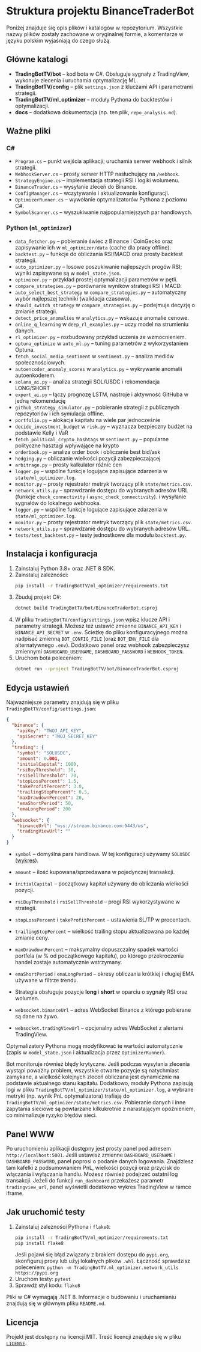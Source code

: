 # Struktura projektu BinanceTraderBot

Poniżej znajduje się opis plików i katalogów w repozytorium. Wszystkie nazwy plików zostały zachowane w oryginalnej formie, a komentarze w języku polskim wyjaśniają do czego służą.

## Główne katalogi

- **TradingBotTV/bot** – kod bota w C#. Obsługuje sygnały z TradingView, wykonuje zlecenia i uruchamia optymalizację ML.
- **TradingBotTV/config** – plik `settings.json` z kluczami API i parametrami strategii.
- **TradingBotTV/ml_optimizer** – moduły Pythona do backtestów i optymalizacji.
- **docs** – dodatkowa dokumentacja (np. ten plik, `repo_analysis.md`).

## Ważne pliki

### C#
- `Program.cs` – punkt wejścia aplikacji; uruchamia serwer webhook i silnik strategii.
- `WebhookServer.cs` – prosty serwer HTTP nasłuchujący na `/webhook`.
- `StrategyEngine.cs` – implementacja strategii RSI i logiki wolumenu.
- `BinanceTrader.cs` – wysyłanie zleceń do Binance.
- `ConfigManager.cs` – wczytywanie i aktualizowanie konfiguracji.
- `OptimizerRunner.cs` – wywołanie optymalizatorów Pythona z poziomu C#.
- `SymbolScanner.cs` – wyszukiwanie najpopularniejszych par handlowych.

### Python (`ml_optimizer`)
- `data_fetcher.py` – pobieranie świec z Binance i CoinGecko oraz zapisywanie ich w `ml_optimizer/data` (cache dla pracy offline).
- `backtest.py` – funkcje do obliczania RSI/MACD oraz prosty backtest strategii.
- `auto_optimizer.py` – losowe poszukiwanie najlepszych progów RSI; wyniki zapisywane są w `model_state.json`.
- `optimizer.py` – przykład prostej optymalizacji parametrów w pętli.
- `compare_strategies.py` – porównanie wyników strategii RSI i MACD.
- `auto_select_best_strategy` w `compare_strategies.py` – automatyczny wybór najlepszej techniki (walidacja czasowa).
- `should_switch_strategy` w `compare_strategies.py` – podejmuje decyzję o zmianie strategii.
- `detect_price_anomalies` w `analytics.py` – wskazuje anomalie cenowe.
- `online_q_learning` w `deep_rl_examples.py` – uczy model na strumieniu danych.
- `rl_optimizer.py` – rozbudowany przykład uczenia ze wzmocnieniem.
- `optuna_optimize` w `auto_ml.py` – tuning parametrów z wykorzystaniem Optuna.
- `fetch_social_media_sentiment` w `sentiment.py` – analiza mediów społecznościowych.
- `autoencoder_anomaly_scores` w `analytics.py` – wykrywanie anomalii autoenkoderem.
- `solana_ai.py` – analiza strategii SOL/USDC i rekomendacja LONG/SHORT
- `expert_ai.py` – łączy prognozę LSTM, nastroje i aktywność GitHuba w jedną rekomendację
- `github_strategy_simulator.py` – pobieranie strategii z publicznych repozytoriów
  i ich symulacja offline.
- `portfolio.py` – alokacja kapitału na wiele par jednocześnie
- `decide_investment_budget` w `risk.py` – wyznacza bezpieczny budżet na podstawie Kelly i VaR
- `fetch_political_crypto_hashtags` w `sentiment.py` – popularne polityczne hasztagi wpływające na krypto
- `orderbook.py` – analiza order book i obliczanie best bid/ask
- `hedging.py` – obliczanie wielkości pozycji zabezpieczającej
- `arbitrage.py` – prosty kalkulator różnic cen
- `logger.py` – wspólne funkcje logujące zapisujące zdarzenia w `state/ml_optimizer.log`.
- `monitor.py` – prosty rejestrator metryk tworzący plik `state/metrics.csv`.
- `network_utils.py` – sprawdzanie dostępu do wybranych adresów URL (funkcje
  `check_connectivity` i `async_check_connectivity`).
  i wysyłanie sygnałów do lokalnego webhooka.
- `logger.py` – wspólne funkcje logujące zapisujące zdarzenia w `state/ml_optimizer.log`.
- `monitor.py` – prosty rejestrator metryk tworzący plik `state/metrics.csv`.
- `network_utils.py` – sprawdzanie dostępu do wybranych adresów URL.
- `tests/test_backtest.py` – testy jednostkowe dla modułu `backtest.py`.

## Instalacja i konfiguracja

1. Zainstaluj Python 3.8+ oraz .NET 8 SDK.
2. Zainstaluj zależności:
   ```bash
   pip install -r TradingBotTV/ml_optimizer/requirements.txt
   ```
3. Zbuduj projekt C#:
   ```bash
   dotnet build TradingBotTV/bot/BinanceTraderBot.csproj
   ```
4. W pliku `TradingBotTV/config/settings.json` wpisz klucze API i parametry
   strategii. Możesz też ustawić zmienne `BINANCE_API_KEY` i
   `BINANCE_API_SECRET` w `.env`. Ścieżkę do pliku konfiguracyjnego można
   nadpisać zmienną `BOT_CONFIG_FILE` (oraz `BOT_ENV_FILE` dla alternatywnego
   `.env`). Dodatkowo panel oraz webhook zabezpieczysz zmiennymi
   `DASHBOARD_USERNAME`, `DASHBOARD_PASSWORD` i `WEBHOOK_TOKEN`.
5. Uruchom bota poleceniem:
   ```bash
   dotnet run --project TradingBotTV/bot/BinanceTraderBot.csproj
   ```

## Edycja ustawień

Najważniejsze parametry znajdują się w pliku `TradingBotTV/config/settings.json`:

```json
{
  "binance": {
    "apiKey": "TWOJ_API_KEY",
    "apiSecret": "TWOJ_SECRET_KEY"
  },
  "trading": {
    "symbol": "SOLUSDC",
    "amount": 0.001,
    "initialCapital": 1000,
    "rsiBuyThreshold": 30,
    "rsiSellThreshold": 70,
    "stopLossPercent": 1.5,
    "takeProfitPercent": 3.0,
    "trailingStopPercent": 0.5,
    "maxDrawdownPercent": 20,
    "emaShortPeriod": 50,
    "emaLongPeriod": 200
  },
  "websocket": {
    "binanceUrl": "wss://stream.binance.com:9443/ws",
    "tradingViewUrl": ""
  }
}
```

- `symbol` – domyślna para handlowa. W tej konfiguracji używamy `SOLUSDC` ([wykres](https://www.tradingview.com/symbols/SOLUSDC/)).
- `amount` – ilość kupowana/sprzedawana w pojedynczej transakcji.
- `initialCapital` – początkowy kapitał używany do obliczania wielkości pozycji.
- `rsiBuyThreshold` i `rsiSellThreshold` – progi RSI wykorzystywane w strategii.
- `stopLossPercent` i `takeProfitPercent` – ustawienia SL/TP w procentach.
- `trailingStopPercent` – wielkość trailing stopu aktualizowana po każdej zmianie ceny.
- `maxDrawdownPercent` – maksymalny dopuszczalny spadek wartości portfela (w % od początkowego kapitału), po którego przekroczeniu handel zostaje automatycznie wstrzymany.
- `emaShortPeriod` i `emaLongPeriod` – okresy obliczania krótkiej i długiej EMA używane w filtrze trendu.
- Strategia obsługuje pozycje **long** i **short** w oparciu o sygnały RSI oraz wolumen.

- `websocket.binanceUrl` – adres WebSocket Binance z którego pobierane są dane na żywo.
- `websocket.tradingViewUrl` – opcjonalny adres WebSocket z alertami TradingView.

Optymalizatory Pythona mogą modyfikować te wartości automatycznie (zapis w `model_state.json` i aktualizacja przez `OptimizerRunner`).

Bot monitoruje również błędy krytyczne. Jeśli podczas wysyłania zlecenia wystąpi poważny problem, wszystkie otwarte pozycje są natychmiast zamykane, a wielkość kolejnych zleceń obliczana jest dynamicznie na podstawie aktualnego stanu kapitału.
Dodatkowo, moduły Pythona zapisują logi w pliku `TradingBotTV/ml_optimizer/state/ml_optimizer.log`, a wybrane metryki (np. wynik PnL optymalizatora) trafiają do `TradingBotTV/ml_optimizer/state/metrics.csv`. Pobieranie danych i inne zapytania sieciowe są powtarzane kilkukrotnie z narastającym opóźnieniem, co minimalizuje ryzyko błędów sieci.

## Panel WWW

Po uruchomieniu aplikacji dostępny jest prosty panel pod adresem `http://localhost:5001`.
Jeśli ustawisz zmienne `DASHBOARD_USERNAME` i `DASHBOARD_PASSWORD`, panel
poprosi o podanie danych logowania. Znajdziesz tam kafelki z podsumowaniem PnL,
wielkości pozycji oraz przycisk do włączania i wyłączania handlu. Możesz
również podejrzeć ostatni log transakcji.
Jeżeli do funkcji `run_dashboard` przekażesz parametr `tradingview_url`,
panel wyświetli dodatkowo wykres TradingView w ramce iframe.

## Jak uruchomić testy

1. Zainstaluj zależności Pythona i `flake8`:
   ```bash
   pip install -r TradingBotTV/ml_optimizer/requirements.txt
   pip install flake8
   ```
   Jeśli pojawi się błąd związany z brakiem dostępu do `pypi.org`, skonfiguruj
   proxy lub użyj lokalnych plików `.whl`. Łączność sprawdzisz poleceniem:
   `python -m TradingBotTV.ml_optimizer.network_utils https://pypi.org`
2. Uruchom testy: `pytest`
3. Sprawdź styl kodu: `flake8`

Pliki w C# wymagają .NET 8. Informacje o budowaniu i uruchamianiu znajdują się w głównym pliku `README.md`.

## Licencja

Projekt jest dostępny na licencji MIT. Treść licencji znajduje się w pliku
[`LICENSE`](../LICENSE).

